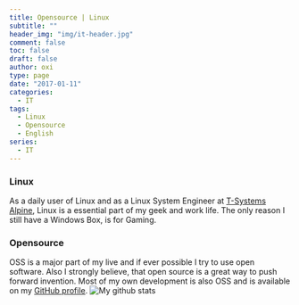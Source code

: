 ```yaml
---
title: Opensource | Linux
subtitle: ""
header_img: "img/it-header.jpg"
comment: false
toc: false
draft: false
author: oxi
type: page
date: "2017-01-11"
categories:
  - IT
tags:
  - Linux
  - Opensource
  - English
series:
  - IT
---
```

### Linux

As a daily user of Linux and as a Linux System Engineer at <a href="https://www.t-systems.com/" target="_blank" rel="noopener">T-Systems Alpine</a>, Linux is a essential part of my geek and work life. The only reason I still have a Windows Box, is for Gaming.

### Opensource

OSS is a major part of my live and if ever possible I try to use open software. Also I strongly believe, that open source is a great way to push forward invention. Most of my own development is also OSS and is available on my <a href="https://github.com/oxivanisher/" target="_blank" rel="noopener noreferrer">GitHub profile</a>.
![My github stats](https://github-readme-stats.vercel.app/api?username=oxivanisher&show_icons=true)
